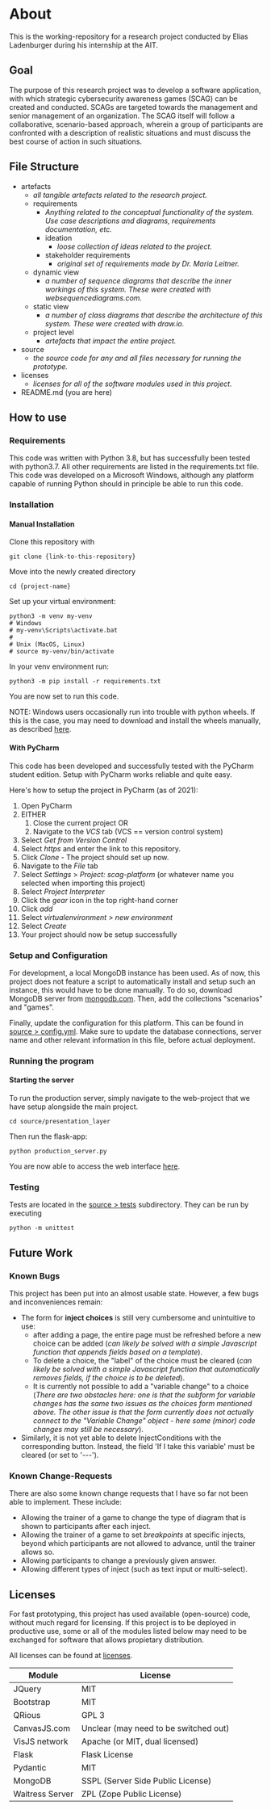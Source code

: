 # About

This is the working-repository for a research project conducted by Elias Ladenburger during his internship at the AIT.

## Goal

The purpose of this research project was to develop a software application, with which strategic cybersecurity awareness games (SCAG) can be created and conducted. 
SCAGs are targeted towards the management and senior management of an organization.
The SCAG itself will follow a collaborative, scenario-based approach, wherein a group of participants are confronted with a description of realistic situations and must discuss the best course of action in such situations.

## File Structure

- artefacts
    - _all tangible artefacts related to the research project._
    - requirements
      - _Anything related to the conceptual functionality of the system. Use case descriptions and diagrams, requirements documentation, etc._
      - ideation
        - _loose collection of ideas related to the project._
      - stakeholder requirements
        - _original set of requirements made by Dr. Maria Leitner._
    - dynamic view
      - _a number of sequence diagrams that describe the inner workings of this system. These were created with websequencediagrams.com._
    - static view
      - _a number of *class diagrams* that describe the architecture of this system. These were created with draw.io._
    - project level
        - _artefacts that impact the entire project._
- source
    - _the source code for any and all files necessary for running the prototype._
- licenses
  - _licenses for all of the software modules used in this project._
- README.md (you are here)


## How to use
### Requirements
This code was written with Python 3.8, but has successfully been tested with python3.7. 
All other requirements are listed in the requirements.txt file. 
This code was developed on a Microsoft Windows, although any platform capable of running Python should in principle be able to run this code. 

### Installation
#### Manual Installation
Clone this repository with
  
    git clone {link-to-this-repository}
    
Move into the newly created directory

    cd {project-name}

Set up your virtual environment:
    
    python3 -m venv my-venv
    # Windows
    # my-venv\Scripts\activate.bat 
    #
    # Unix (MacOS, Linux)
    # source my-venv/bin/activate
    
In your venv environment run:

    python3 -m pip install -r requirements.txt
    
You are now set to run this code.

NOTE: Windows users occasionally run into trouble with python wheels. 
If this is the case, you may need to download and install the wheels manually, as described [here](https://www.lfd.uci.edu/~gohlke/pythonlibs/).

#### With PyCharm
This code has been developed and successfully tested with the PyCharm student edition.
Setup with PyCharm works reliable and quite easy.

Here's how to setup the project in PyCharm (as of 2021):
1. Open PyCharm
2. EITHER
    1. Close the current project OR
    2. Navigate to the _VCS_ tab (VCS == version control system)
4. Select _Get from Version Control_
5. Select _https_ and enter the link to this repository.
6. Click _Clone_ - The project should set up now.
7. Navigate to the _File_ tab
8. Select _Settings_ > _Project: scag-platform_ (or whatever name you selected when importing this project)
9. Select _Project Interpreter_
10. Click the _gear_ icon in the top right-hand corner
11. Click _add_
12. Select _virtualenvironment_ > _new environment_
13. Select _Create_
14. Your project should now be setup successfully

### Setup and Configuration

For development, a local MongoDB instance has been used. As of now, this project does not feature
a script to automatically install and setup such an instance, this would have to be done manually.
To do so, download MongoDB server from [mongodb.com](mongodb.com). 
Then, add the collections "scenarios" and "games". 

Finally, update the configuration for this platform. 
This can be found in [source > config.yml](/source/config.yml). 
Make sure to update the database connections, server name and other relevant information in this file, before actual deployment.


### Running the program
#### Starting the server

To run the production server, simply navigate to the web-project that we have setup alongside the main project.
    
    cd source/presentation_layer

Then run the flask-app:

    python production_server.py
    
You are now able to access the web interface [here](https://127.0.0.1:5000).

### Testing
Tests are located in the [source > tests](/source/tests) subdirectory. They can be run by executing 

    python -m unittest
    
## Future Work
### Known Bugs

This project has been put into an almost usable state. However, a few bugs and inconveniences remain:
- The form for **inject choices** is still very cumbersome and unintuitive to use:
  - after adding a page, the entire page must be refreshed before a new choice can be added 
  (_can likely be solved with a simple Javascript function that appends fields based on a template_).
  - To delete a choice, the "label" of the choice must be cleared
    (_can likely be solved with a simple Javascript function that automatically removes fields, if the choice is to be deleted_).
  - It is currently not possible to add a "variable change" to a choice
    (_There are two obstacles here: one is that the subform for variable changes has the same two issues as the choices form mentioned above._
  _The other issue is that the form currently does not actually connect to the "Variable Change" object - here some (minor) code changes may still be necessary_).
- Similarly, it is not yet able to delete InjectConditions with the corresponding button. Instead, the field 'If I take this variable' must be cleared (or set to '---').
### Known Change-Requests
There are also some known change requests that I have so far not been able to implement.
These include:
- Allowing the trainer of a game to change the type of diagram that is shown to participants after each inject.
- Allowing the trainer of a game to set _breakpoints_ at specific injects, beyond which participants are not allowed to advance, until the trainer allows so.
- Allowing participants to change a previously given answer.
- Allowing different types of inject (such as text input or multi-select).

## Licenses

For fast prototyping, this project has used available (open-source) code, without much regard for licensing.
If this project is to be deployed in productive use, some or all of the modules listed below may need to be exchanged 
for software that allows propietary distribution.

All licenses can be found at [licenses](/licenses).

|       Module  |        License |
|   ----------  |        ------- |
| JQuery        | MIT            |
| Bootstrap     | MIT            |
| QRious        | GPL 3          |
| CanvasJS.com  | Unclear (may need to be switched out)  |
| VisJS network | Apache (or MIT, dual licensed) |
| Flask         | Flask License  |
| Pydantic      | MIT            |
| MongoDB       |   SSPL (Server Side Public License) |
| Waitress Server | ZPL (Zope Public License) |